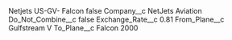 <?xml version="1.0" encoding="UTF-8"?>
<CustomMetadata xmlns="http://soap.sforce.com/2006/04/metadata" xmlns:xsi="http://www.w3.org/2001/XMLSchema-instance" xmlns:xsd="http://www.w3.org/2001/XMLSchema">
    <label>Netjets US-GV- Falcon</label>
    <protected>false</protected>
    <values>
        <field>Company__c</field>
        <value xsi:type="xsd:string">NetJets Aviation</value>
    </values>
    <values>
        <field>Do_Not_Combine__c</field>
        <value xsi:type="xsd:boolean">false</value>
    </values>
    <values>
        <field>Exchange_Rate__c</field>
        <value xsi:type="xsd:double">0.81</value>
    </values>
    <values>
        <field>From_Plane__c</field>
        <value xsi:type="xsd:string">Gulfstream V</value>
    </values>
    <values>
        <field>To_Plane__c</field>
        <value xsi:type="xsd:string">Falcon 2000</value>
    </values>
</CustomMetadata>
